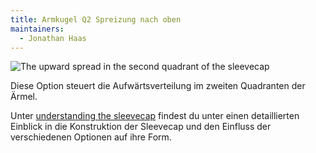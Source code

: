 ```yaml
---
title: Armkugel Q2 Spreizung nach oben
maintainers:
  - Jonathan Haas
---
```


![The upward spread in the second quadrant of the sleevecap](./sleevecapq2spread2.svg)

Diese Option steuert die Aufwärtsverteilung im zweiten Quadranten der Ärmel.

<Tip>

Unter [understanding the sleevecap](/docs/designs/brian/options#understanding-the-sleevecap) findest du unter
einen detaillierten Einblick in die Konstruktion der Sleevecap und den Einfluss der verschiedenen Optionen auf ihre Form.

</Tip>
